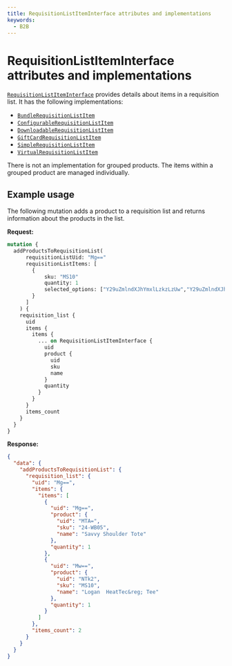 ```yaml
---
title: RequisitionListItemInterface attributes and implementations
keywords:
  - B2B
---
```


# RequisitionListItemInterface attributes and implementations

[`RequisitionListItemInterface`](https://developer.adobe.com/commerce/webapi/graphql-api/index.html#definition-RequisitionListItemInterface) provides details about items in a requisition list. It has the following implementations:

*  [`BundleRequisitionListItem`](https://developer.adobe.com/commerce/webapi/graphql-api/index.html#definition-BundleRequisitionListItem)
*  [`ConfigurableRequisitionListItem`](https://developer.adobe.com/commerce/webapi/graphql-api/index.html#definition-ConfigurableRequisitionListItem)
*  [`DownloadableRequisitionListItem`](https://developer.adobe.com/commerce/webapi/graphql-api/index.html#definition-DownloadableRequisitionListItem)
*  [`GiftCardRequisitionListItem`](https://developer.adobe.com/commerce/webapi/graphql-api/index.html#definition-GiftCardRequisitionListItem)
*  [`SimpleRequisitionListItem`](https://developer.adobe.com/commerce/webapi/graphql-api/index.html#definition-SimpleRequisitionListItem)
*  [`VirtualRequisitionListItem`](https://developer.adobe.com/commerce/webapi/graphql-api/index.html#definition-VirtualRequisitionListItem)

<InlineAlert variant="info" slots="text" />

There is not an implementation for grouped products. The items within a grouped product are managed individually.

## Example usage

The following mutation adds a product to a requisition list and returns information about the products in the list.

**Request:**

```graphql
mutation {
  addProductsToRequisitionList(
      requisitionListUid: "Mg=="
      requisitionListItems: [
        {
            sku: "MS10"
            quantity: 1
            selected_options: ["Y29uZmlndXJhYmxlLzkzLzUw","Y29uZmlndXJhYmxlLzE2MC8xNjg"]
        }
      ]
    ) {
    requisition_list {
      uid
      items {
        items {
          ... on RequisitionListItemInterface {
            uid
            product {
              uid
              sku
              name
            }
            quantity
          }
        }
      }
      items_count
    }
  }
}
```

**Response:**

```json
{
  "data": {
    "addProductsToRequisitionList": {
      "requisition_list": {
        "uid": "Mg==",
        "items": {
          "items": [
            {
              "uid": "Mg==",
              "product": {
                "uid": "MTA=",
                "sku": "24-WB05",
                "name": "Savvy Shoulder Tote"
              },
              "quantity": 1
            },
            {
              "uid": "Mw==",
              "product": {
                "uid": "NTk2",
                "sku": "MS10",
                "name": "Logan  HeatTec&reg; Tee"
              },
              "quantity": 1
            }
          ]
        },
        "items_count": 2
      }
    }
  }
}
```
